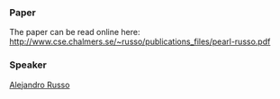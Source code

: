 ### Paper

The paper can be read online here: http://www.cse.chalmers.se/~russo/publications_files/pearl-russo.pdf

### Speaker

[Alejandro Russo]("http://www.cse.chalmers.se/~russo/")

